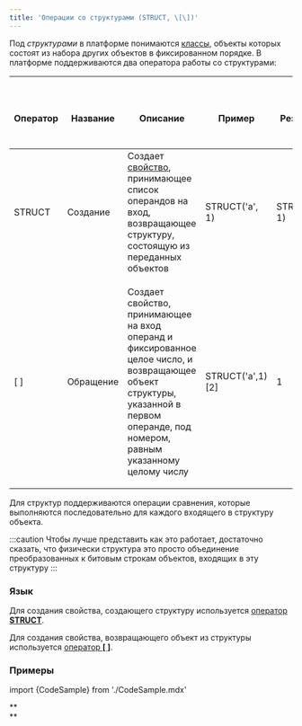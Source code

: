 ```yaml
---
title: 'Операции со структурами (STRUCT, \[\])'
---
```


Под *структурами* в платформе понимаются [классы](Classes.md), объекты которых состоят из набора других объектов в фиксированном порядке. В платформе поддерживаются два оператора работы со структурами:

|<div><br/><div><br/><div><br/>Оператор<br/></div><br/></div><br/></div>|<div><br/><div><br/><div><br/>Название<br/></div><br/></div><br/></div>|<div><br/><div><br/><div><br/>Описание<br/></div><br/></div><br/></div>|<div><br/><div><br/><div><br/>Пример<br/></div><br/></div><br/></div>|<div><br/><div><br/><div><br/>Результат<br/></div><br/></div><br/></div>|
|---|---|---|---|---|
|STRUCT|Создание|Создает [свойство](Properties.md), принимающее список операндов на вход, возвращающее структуру, состоящую из переданных объектов|STRUCT('a', 1)|STRUCT('a', 1)|
|[ ]|Обращение|<p>Создает свойство, принимающее на вход операнд и фиксированное целое число, и возвращающее объект структуры, указанной в первом операнде, под номером, равным указанному целому числу</p>|STRUCT('a',1)[2]|1 |

Для структур поддерживаются операции сравнения, которые выполняются последовательно для каждого входящего в структуру объекта. 

:::caution
Чтобы лучше представить как это работает, достаточно сказать, что физически структура это просто объединение преобразованных к битовым строкам объектов, входящих в эту структуру
:::

### Язык

Для создания свойства, создающего структуру используется [оператор **STRUCT**](STRUCT_operator.md).

Для создания свойства, возвращающего объект из структуры используется [оператор **\[ \]**](Operator_.md).

### Примеры

import {CodeSample} from './CodeSample.mdx'

<CodeSample url="https://ru-documentation.lsfusion.org/sample?file=OperatorPropertySample&block=struct"/>


<CodeSample url="https://ru-documentation.lsfusion.org/sample?file=OperatorPropertySample&block=brackets"/>

**  
**
